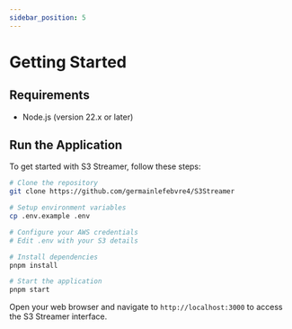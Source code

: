```yaml
---
sidebar_position: 5
---
```


# Getting Started

## Requirements

- Node.js (version 22.x or later)

## Run the Application

To get started with S3 Streamer, follow these steps:

```bash
# Clone the repository
git clone https://github.com/germainlefebvre4/S3Streamer

# Setup environment variables
cp .env.example .env

# Configure your AWS credentials
# Edit .env with your S3 details

# Install dependencies
pnpm install

# Start the application
pnpm start
```

Open your web browser and navigate to `http://localhost:3000` to access the S3 Streamer interface.
